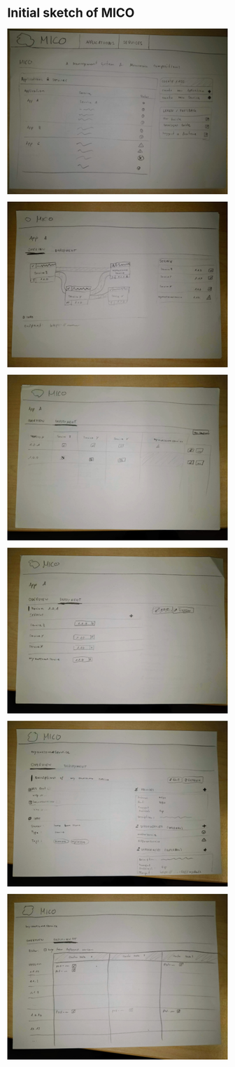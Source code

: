 # Initial sketch of MICO

![](IMG_20181102_103414.jpg)

![](IMG_20181102_103511.jpg)

![](IMG_20181102_103517.jpg)

![](IMG_20181102_103523.jpg)

![](IMG_20181102_103528.jpg)

![](IMG_20181102_103533.jpg)
